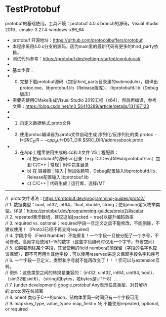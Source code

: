 # TestProtobuf
protobuf的基础使用。工具环境：protobuf 4.0.x branch的源码，Visual Studio 2019，cmake-3.27.4-windows-x86_64

* protobuf 开源地址：https://github.com/protocolbuffers/protobuf
* 本程序采用4.0.x分支的源码，因为main里的最新代码有更多的third_party依赖...
* 测试代码参考：https://protobuf.dev/getting-started/cpptutorial/
* 
* 基本步骤：
* 0. 完整下载protobuf源码（包括third_party目录里的submodule），编译出protoc.exe、libprotobuf.lib（Release版库）、libprotobufd.lib（Debug版库）
*    需要先使用CMake生成Visual Studio 2019工程（x64），然后再编译，参考文章：https://blog.csdn.net/m0_56410289/article/details/131167123
* 
* 1. 自定义数据格式.proto文件
* 2. 使用protoc编译器为.proto文件自动生成 序列化/反序列化的类
     protoc -I=$SRC_DIR --cpp_out=$DST_DIR $SRC_DIR/addressbook.proto
* 3. 在App工程里使用生成的.cc和.h文件
     VS工程配置：
     * a) 把protobuf的源码src目录（e.g. D:\Dev\GitHub\protobuf\src）加到 C/C++ | 常规 | 附件包含目录
     * b) 在 链接器 | 输入 | 附加依赖项，Debug配置输入libprotobufd.lib、Release配置输入libprotobuf.lib
     * c) C/C++ | 代码生成 | 运行库，选择/MT


***
//  .proto文件语法：https://protobuf.dev/programming-guides/proto2/  
//	1. 数据类型：bool, int32, int64，float, double, string；使用enum定义枚举类型。详见：https://protobuf.dev/programming-guides/proto2/#scalar  
//  2. repeated表示数组，建议追加[packed = true]以提升编码效率  
//  3. required vs. optional：required字段一旦定义之后不能修改，不能删除，不建议使用！（Proto3已经不再支持required）  
//  4. 字段序号（Field Number）不能重复！一个字段一旦被分配了一个序号，不可修改。高频字段使用1~15的数字（这些字段编码时仅用一个字节，节省空间）  
//  5. 如果要删除某个字段，其曾使用的field number必须保留（字段的名字也应该保留），即不可再用作其他字段；可以使用reserved来定义保留字段名字和序号  
//  6. 一个字段一旦定义，类型和序号就不能再改变了！！！但可以与extension互转。  
//	   例外：这些类型之间的转换是兼容的：（int32, uint32, int64, uint64, bool）、（sint32和sint6）、（string和bytes，若bytes是UTF-8）...  
//  7. [under development] google.protobuf.Any表示任意类型，对其解析的.proto须在线部署  
//  8. oneof 类似于C++的union，结构体里同一时间只有一个字段可用  
//  9. map<key_type, value_type> map_field = N;  不能使用repeated, optional, or required
